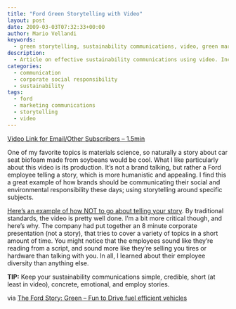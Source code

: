 ```yaml
---
title: "Ford Green Storytelling with Video"
layout: post
date: 2009-03-03T07:32:33+00:00
author: Mario Vellandi
keywords:
  - green storytelling, sustainability communications, video, green marketing, authenticity, credibility, ford, bentley prince street
description:
  - Article on effective sustainability communications using video. Includes two examples including Ford and Bentley Prince Street
categories:
  - communication
  - corporate social responsibility
  - sustainability
tags:
  - ford
  - marketing communications
  - storytelling
  - video
---
```

[Video Link for Email/Other Subscribers &#8211; 1.5min](http://www.youtube.com/watch?v=KelsWWnrua8)

One of my favorite topics is materials science, so naturally a story about car seat biofoam made from soybeans would be cool. What I like particularly about this video is its production. It&#8217;s not a brand talking, but rather a Ford employee telling a story, which is more humanistic and appealing. I find this a great example of how brands should be communicating their social and environmental responsibility these days; using storytelling around specific subjects.

<a rel="nofollow" href="http://www.youtube.com/watch?v=H0EJWSXyEtY">Here&#8217;s an example of how NOT to go about telling your story</a>. By traditional standards, the video is pretty well done. I&#8217;m a bit more critical though, and here&#8217;s why. The company had put together an 8 minute corporate presentation (not a story), that tries to cover a variety of topics in a short amount of time. You might notice that the employees sound like they&#8217;re reading from a script, and sound more like they&#8217;re selling you tires or hardware than talking with you. In all, I learned about their employee diversity than anything else.

**TIP:** Keep your sustainability communications simple, credible, short (at least in video), concrete, emotional, and employ stories.

via <a rel="nofollow" href="http://www.thefordstory.com/green/?videoId=3">The Ford Story: Green &#8211; Fun to Drive fuel efficient vehicles<br /> </a>
